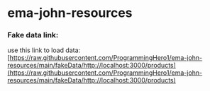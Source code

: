 # ema-john-resources

### Fake data link: 
use this link to load data: 
[https://raw.githubusercontent.com/ProgrammingHero1/ema-john-resources/main/fakeData/http://localhost:3000/products](https://raw.githubusercontent.com/ProgrammingHero1/ema-john-resources/main/fakeData/http://localhost:3000/products)
